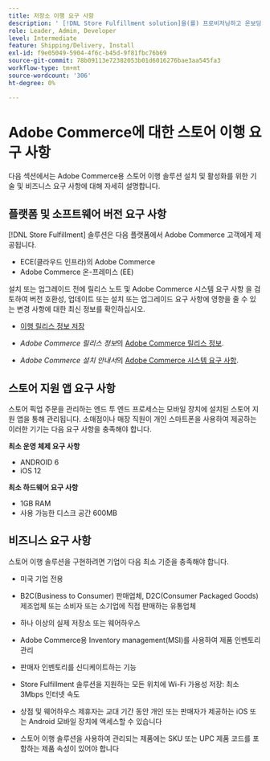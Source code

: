 ```yaml
---
title: 저장소 이행 요구 사항
description: ' [!DNL Store Fulfillment solution]을(를) 프로비저닝하고 온보딩하기 위한 요구 사항입니다.'
role: Leader, Admin, Developer
level: Intermediate
feature: Shipping/Delivery, Install
exl-id: f9e05049-5904-4f6c-b45d-9f81fbc76b69
source-git-commit: 78b09113e72382053b01d6016276bae3aa545fa3
workflow-type: tm+mt
source-wordcount: '306'
ht-degree: 0%

---
```


# Adobe Commerce에 대한 스토어 이행 요구 사항

다음 섹션에서는 Adobe Commerce용 스토어 이행 솔루션 설치 및 활성화를 위한 기술 및 비즈니스 요구 사항에 대해 자세히 설명합니다.

## 플랫폼 및 소프트웨어 버전 요구 사항

[!DNL Store Fulfillment] 솔루션은 다음 플랫폼에서 Adobe Commerce 고객에게 제공됩니다.

- ECE(클라우드 인프라)의 Adobe Commerce
- Adobe Commerce 온-프레미스 (EE)

설치 또는 업그레이드 전에 릴리스 노트 및 Adobe Commerce 시스템 요구 사항 을 검토하여 버전 호환성, 업데이트 또는 설치 또는 업그레이드 요구 사항에 영향을 줄 수 있는 변경 사항에 대한 최신 정보를 확인하십시오.

- [이행 릴리스 정보 저장](release-notes.md)

- *Adobe Commerce 릴리스 정보*&#x200B;의 [Adobe Commerce 릴리스 정보](https://experienceleague.adobe.com/docs/commerce-operations/release/versions.html).

- *Adobe Commerce 설치 안내서*&#x200B;의 [Adobe Commerce 시스템 요구 사항](https://experienceleague.adobe.com/docs/commerce-operations/installation-guide/system-requirements.html).


## 스토어 지원 앱 요구 사항

스토어 픽업 주문을 관리하는 엔드 투 엔드 프로세스는 모바일 장치에 설치된 스토어 지원 앱을 통해 관리됩니다. 소매점이나 매장 직원이 개인 스마트폰을 사용하여 제공하는 이러한 기기는 다음 요구 사항을 충족해야 합니다.

**최소 운영 체제 요구 사항**

- ANDROID 6
- iOS 12

**최소 하드웨어 요구 사항**

- 1GB RAM
- 사용 가능한 디스크 공간 600MB

## 비즈니스 요구 사항

스토어 이행 솔루션을 구현하려면 기업이 다음 최소 기준을 충족해야 합니다.

- 미국 기업 전용

- B2C(Business to Consumer) 판매업체, D2C(Consumer Packaged Goods) 제조업체 또는 소비자 또는 소기업에 직접 판매하는 유통업체

- 하나 이상의 실제 저장소 또는 웨어하우스

- Adobe Commerce용 Inventory management(MSI)를 사용하여 제품 인벤토리 관리

- 판매자 인벤토리를 신디케이트하는 기능

- Store Fulfillment 솔루션을 지원하는 모든 위치에 Wi-Fi 가용성 저장: 최소 3Mbps 인터넷 속도

- 상점 및 웨어하우스 제휴자는 교대 기간 동안 개인 또는 판매자가 제공하는 iOS 또는 Android 모바일 장치에 액세스할 수 있습니다

- 스토어 이행 솔루션을 사용하여 관리되는 제품에는 SKU 또는 UPC 제품 코드를 포함하는 제품 속성이 있어야 합니다
